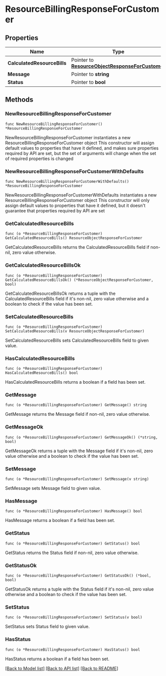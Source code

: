 # ResourceBillingResponseForCustomer

## Properties

Name | Type | Description | Notes
------------ | ------------- | ------------- | -------------
**CalculatedResourceBills** | Pointer to [**ResourceObjectResponseForCustomer**](ResourceObjectResponseForCustomer.md) |  | [optional] 
**Message** | Pointer to **string** |  | [optional] 
**Status** | Pointer to **bool** |  | [optional] 

## Methods

### NewResourceBillingResponseForCustomer

`func NewResourceBillingResponseForCustomer() *ResourceBillingResponseForCustomer`

NewResourceBillingResponseForCustomer instantiates a new ResourceBillingResponseForCustomer object
This constructor will assign default values to properties that have it defined,
and makes sure properties required by API are set, but the set of arguments
will change when the set of required properties is changed

### NewResourceBillingResponseForCustomerWithDefaults

`func NewResourceBillingResponseForCustomerWithDefaults() *ResourceBillingResponseForCustomer`

NewResourceBillingResponseForCustomerWithDefaults instantiates a new ResourceBillingResponseForCustomer object
This constructor will only assign default values to properties that have it defined,
but it doesn't guarantee that properties required by API are set

### GetCalculatedResourceBills

`func (o *ResourceBillingResponseForCustomer) GetCalculatedResourceBills() ResourceObjectResponseForCustomer`

GetCalculatedResourceBills returns the CalculatedResourceBills field if non-nil, zero value otherwise.

### GetCalculatedResourceBillsOk

`func (o *ResourceBillingResponseForCustomer) GetCalculatedResourceBillsOk() (*ResourceObjectResponseForCustomer, bool)`

GetCalculatedResourceBillsOk returns a tuple with the CalculatedResourceBills field if it's non-nil, zero value otherwise
and a boolean to check if the value has been set.

### SetCalculatedResourceBills

`func (o *ResourceBillingResponseForCustomer) SetCalculatedResourceBills(v ResourceObjectResponseForCustomer)`

SetCalculatedResourceBills sets CalculatedResourceBills field to given value.

### HasCalculatedResourceBills

`func (o *ResourceBillingResponseForCustomer) HasCalculatedResourceBills() bool`

HasCalculatedResourceBills returns a boolean if a field has been set.

### GetMessage

`func (o *ResourceBillingResponseForCustomer) GetMessage() string`

GetMessage returns the Message field if non-nil, zero value otherwise.

### GetMessageOk

`func (o *ResourceBillingResponseForCustomer) GetMessageOk() (*string, bool)`

GetMessageOk returns a tuple with the Message field if it's non-nil, zero value otherwise
and a boolean to check if the value has been set.

### SetMessage

`func (o *ResourceBillingResponseForCustomer) SetMessage(v string)`

SetMessage sets Message field to given value.

### HasMessage

`func (o *ResourceBillingResponseForCustomer) HasMessage() bool`

HasMessage returns a boolean if a field has been set.

### GetStatus

`func (o *ResourceBillingResponseForCustomer) GetStatus() bool`

GetStatus returns the Status field if non-nil, zero value otherwise.

### GetStatusOk

`func (o *ResourceBillingResponseForCustomer) GetStatusOk() (*bool, bool)`

GetStatusOk returns a tuple with the Status field if it's non-nil, zero value otherwise
and a boolean to check if the value has been set.

### SetStatus

`func (o *ResourceBillingResponseForCustomer) SetStatus(v bool)`

SetStatus sets Status field to given value.

### HasStatus

`func (o *ResourceBillingResponseForCustomer) HasStatus() bool`

HasStatus returns a boolean if a field has been set.


[[Back to Model list]](../README.md#documentation-for-models) [[Back to API list]](../README.md#documentation-for-api-endpoints) [[Back to README]](../README.md)


